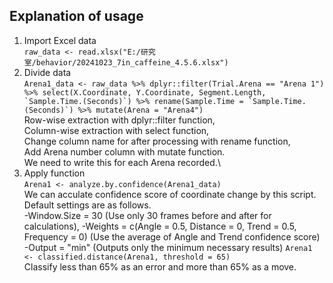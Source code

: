 ## Explanation of usage

1. Import Excel data\
   ``raw_data <- read.xlsx("E:/研究室/behavior/20241023_7in_caffeine_4.5.6.xlsx")``
2. Divide data\
   ``Arena1_data <- raw_data %>%
  dplyr::filter(Trial.Arena == "Arena 1") %>%
  select(X.Coordinate, Y.Coordinate, Segment.Length, `Sample.Time.(Seconds)`) %>%
  rename(Sample.Time = `Sample.Time.(Seconds)`) %>%
  mutate(Arena = "Arena4")``\
Row-wise extraction with dplyr::filter function,\
Column-wise extraction with select function,\
Change column name for after processing with rename function,\
Add Arena number column with mutate function.\
We need to write this for each Arena recorded.\ 
3. Apply function\
``Arena1 <- analyze.by.confidence(Arena1_data)``\
We can acculate confidence score of coordinate change by this script.\
Default settings are as follows.\
-Window.Size = 30 (Use only 30 frames before and after for calculations),
-Weights = c(Angle = 0.5, Distance = 0, Trend = 0.5, Frequency = 0) (Use the average of Angle and Trend confidence score)\
-Output = "min" (Outputs only the minimum necessary results)
``Arena1 <- classified.distance(Arena1, threshold = 65)``\
Classify less than 65% as an error and more than 65% as a move.
